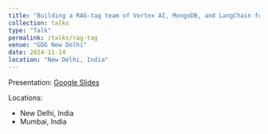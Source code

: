 ```yaml
---
title: "Building a RAG-tag team of Vertex AI, MongoDB, and LangChain for Robust Applications"
collection: talks
type: "Talk"
permalink: /talks/rag-tag
venue: "GDG New Delhi"
date: 2024-11-14
location: "New Delhi, India"
---
```


Presentation: [Google Slides](https://docs.google.com/presentation/d/16Wf3wdatkn2WjsQfqkhZxjSk_M19E00EiekOpwXKddg)

Locations:
- New Delhi, India
- Mumbai, India

